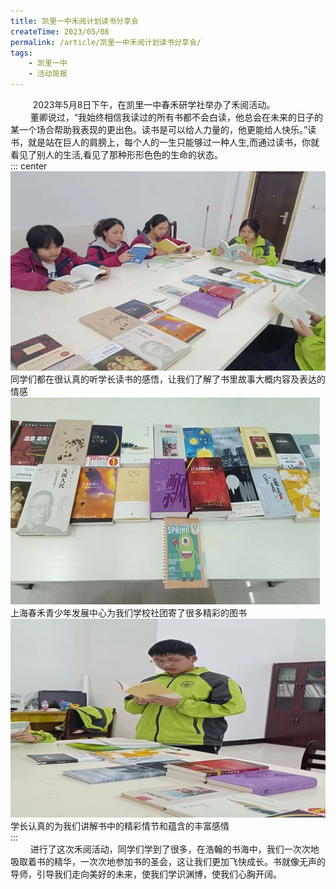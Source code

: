```yaml
---
title: 凯里一中禾阅计划读书分享会
createTime: 2023/05/08
permalink: /article/凯里一中禾阅计划读书分享会/
tags:
    - 凯里一中
    - 活动简报
---
```

$\qquad$ 2023年5月8日下午，在凯里一中春禾研学社举办了禾阅活动。  
$\qquad$董卿说过，“我始终相信我读过的所有书都不会白读，他总会在未来的日子的某一个场合帮助我表现的更出色。读书是可以给人力量的，他更能给人快乐。”读书，就是站在巨人的肩膀上，每个人的一生只能够过一种人生,而通过读书，你就看见了别人的生活,看见了那种形形色色的生命的状态。  
::: center   
![](凯里一中禾阅计划读书分享会\1.jpg)  
同学们都在很认真的听学长读书的感悟，让我们了解了书里故事大概内容及表达的情感 
![](凯里一中禾阅计划读书分享会\2.jpg)  
上海春禾青少年发展中心为我们学校社团寄了很多精彩的图书   
![](凯里一中禾阅计划读书分享会\3.jpg)  
学长认真的为我们讲解书中的精彩情节和蕴含的丰富感情  
:::  
$\qquad$进行了这次禾阅活动，同学们学到了很多，在浩翰的书海中，我们一次次地吸取着书的精华，一次次地参加书的圣会，这让我们更加飞快成长。书就像无声的导师，引导我们走向美好的未来，使我们学识渊博，使我们心胸开阔。
